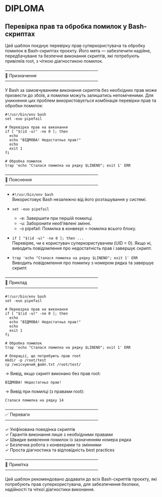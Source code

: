 # DIPLOMA  
## Перевірка прав та обробка помилок у Bash-скриптах  

Цей шаблон поєднує перевірку прав суперкористувача та обробку помилок в Bash-скриптах проєкту. Його мета — забезпечити надійне, передбачуване та безпечне виконання скриптів, які потребують привілеїв root, з чіткою діагностикою помилок.  

───────────────────────────────  
🔹 Призначення  
───────────────────────────────  

У Bash за замовчуванням виконання скриптів без необхідних прав може призвести до збоїв, а помилки можуть залишатись непоміченими. Для уникнення цих проблем використовується комбінація перевірки прав та обробки помилок:  

```
#!/usr/bin/env bash  
set -euo pipefail  

# Перевірка прав на виконання  
if [ "$(id -u)" -ne 0 ]; then  
  echo  
  echo "ВІДМОВА! Недостатньо прав!"  
  echo  
  exit 1  
fi  

# Обробка помилок  
trap 'echo "Сталася помилка на рядку $LINENO"; exit 1' ERR  
```

───────────────────────────────  
🔹 Пояснення  
───────────────────────────────  

- ```#!/usr/bin/env bash```  
  Використовує Bash незалежно від його розташування у системі.  

- ```set -euo pipefail```  
  - -e: Завершити при першій помилці.  
  - -u: Заборонити необ’явлені змінні.  
  - -o pipefail: Помилка в конвеєрі = помилка всього блоку.  

- ```if [ "$(id -u)" -ne 0 ]; then ...```  
  Перевіряє, чи є користувач суперкористувачем (UID = 0). Якщо ні, виводить повідомлення про недостатність прав і завершує скрипт.  

- ```trap 'echo "Сталася помилка на рядку $LINENO"; exit 1' ERR```  
  Виводить повідомлення про помилку з номером рядка та завершує скрипт.  

───────────────────────────────  
🔹 Приклад  
───────────────────────────────  

```
#!/usr/bin/env bash  
set -euo pipefail  

# Перевірка прав на виконання  
if [ "$(id -u)" -ne 0 ]; then  
  echo  
  echo "ВІДМОВА! Недостатньо прав!"  
  echo  
  exit 1  
fi  

# Обробка помилок  
trap 'echo "Сталася помилка на рядку $LINENO"; exit 1' ERR  

# Операції, що потребують прав root  
mkdir -p /root/test  
cp /неіснуючий_файл.txt /root/test/  
```

→ Вивід, якщо скрипт виконано без прав root:  
```
ВІДМОВА! Недостатньо прав!
```

→ Вивід при помилці (з правами root):  
```
Сталася помилка на рядку 14
```

───────────────────────────────  
✅ Переваги  
───────────────────────────────  

✓ Уніфікована поведінка скриптів  
✓ Гарантія виконання лише з необхідними правами  
✓ Швидке виявлення помилок із зазначенням номера рядка  
✓ Безпечна робота з конвеєрами та змінними  
✓ Проста діагностика та відповідність best practices  

───────────────────────────────  
📌 Примітка  
───────────────────────────────  

Цей шаблон рекомендовано додавати до всіх Bash-скриптів проєкту, які потребують прав суперкористувача, для забезпечення безпеки, надійності та чіткої діагностики виконання.
